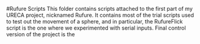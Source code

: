 #Rufure Scripts
This folder contains scripts attached to the first part of my URECA project, nicknamed Rufure. It contains most of the trial scripts 
used to test out the movement of a sphere, and in particular, the RufureFlick script is the one where we experimented with serial inputs.
Final control version of the project is the 
